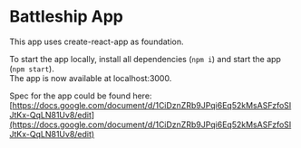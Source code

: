 # Battleship App

This app uses create-react-app as foundation.  

To start the app locally, install all dependencies (`npm i`) and start the app (`npm start`).  
The app is now available at localhost:3000.  

Spec for the app could be found here:  
[https://docs.google.com/document/d/1CiDznZRb9JPqi6Eq52kMsASFzfoSIJtKx-QqLN81Uv8/edit](https://docs.google.com/document/d/1CiDznZRb9JPqi6Eq52kMsASFzfoSIJtKx-QqLN81Uv8/edit)


